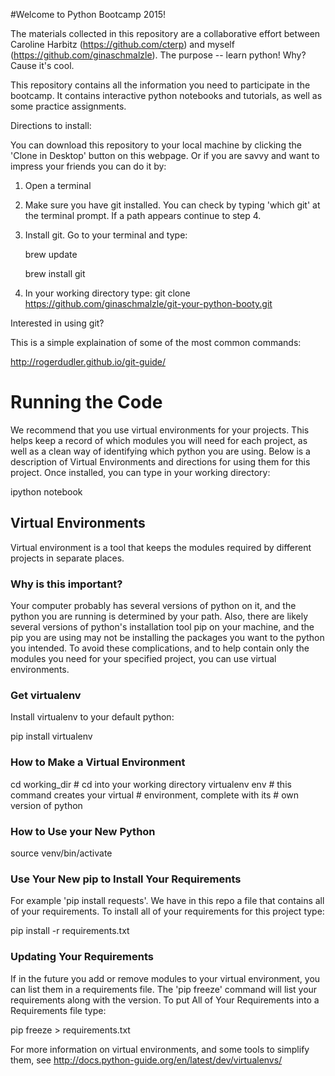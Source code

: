 #Welcome to Python Bootcamp 2015!

The materials collected in this repository are a collaborative effort between Caroline Harbitz (https://github.com/cterp) and myself (https://github.com/ginaschmalzle).  The purpose -- learn python!  Why? Cause it's cool.

This repository contains all the information you need to participate in the bootcamp.  It contains interactive python notebooks and tutorials, as well as some practice assignments.  

Directions to install:

You can download this repository to your local machine by clicking the 'Clone in Desktop' button on this webpage.  Or if you are savvy and want to impress your friends you can do it by:

1. Open a terminal
2. Make sure you have git installed.  You can check by typing 'which git' at the terminal prompt.  If a path appears continue to step 4.
3. Install git.   Go to your terminal and type:

    brew update

    brew install git
4. In your working directory type:
    git clone https://github.com/ginaschmalzle/git-your-python-booty.git


Interested in using git?

This is a simple explaination of some of the most common commands:

http://rogerdudler.github.io/git-guide/


# Running the Code
We recommend that you use virtual environments for your projects.  This helps keep a record of which modules you will need for each project, as well as a clean way of identifying which python you are using.  Below is a description of Virtual Environments and directions for using them for this project.  Once installed, you can type in your working directory:

  ipython notebook

## Virtual Environments
Virtual environment is a tool that keeps the modules required by different projects in separate places.  

### Why is this important?
Your computer probably has several versions of python on it, and the python you are running is determined by your path.  Also, there are likely several versions of python's installation tool pip on your machine, and the pip you are using may not be installing the packages you want to the python you intended.  To avoid these complications, and to help contain only the modules you need for your specified project, you can use virtual environments.

### Get virtualenv
Install virtualenv to your default python:

  pip install virtualenv

### How to Make a Virtual Environment

  cd working_dir    # cd into your working directory
  virtualenv env    # this command creates your virtual
		    # environment, complete with its
		    # own version of python  

### How to Use your New Python
  source venv/bin/activate

### Use Your New pip to Install Your Requirements
For example 'pip install requests'.  We have in this repo a file that contains all of your requirements.  To install all of your requirements for this project type:

  pip install -r requirements.txt

### Updating Your Requirements
If in the future you add or remove modules to your virtual environment, you can list them in a requirements file.  The 'pip freeze' command will list your requirements along with the version.  To put All of Your Requirements into a Requirements file type:

  pip freeze > requirements.txt


For more information on virtual environments, and some tools to simplify them, see http://docs.python-guide.org/en/latest/dev/virtualenvs/
